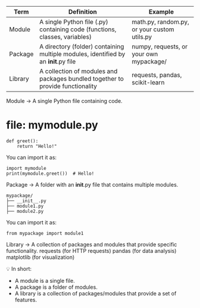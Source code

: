 | Term    | Definition                                                                          | Example                                     | 
|---------|-------------------------------------------------------------------------------------|---------------------------------------------| 
| Module  | A single Python file (.py) containing code (functions, classes, variables)          | math.py, random.py, or your custom utils.py | 
| Package | A directory (folder) containing multiple modules, identified by an __init__.py file | numpy, requests, or your own mypackage/     | 
| Library | A collection of modules and packages bundled together to provide functionality      | requests, pandas, scikit-learn              |

Module → A single Python file containing code.

# file: mymodule.py
    def greet():
        return "Hello!"
You can import it as:
    
    import mymodule
    print(mymodule.greet())  # Hello!
Package → A folder with an __init__.py file that contains multiple modules.
    
    mypackage/
    ├── __init__.py
    ├── module1.py
    ├── module2.py
You can import it as:

    from mypackage import module1

Library → A collection of packages and modules that provide specific functionality.
    requests (for HTTP requests)
    pandas (for data analysis)
    matplotlib (for visualization)

💡 In short:

 - A module is a single file.
 - A package is a folder of modules.
 - A library is a collection of packages/modules that provide a set of features.

